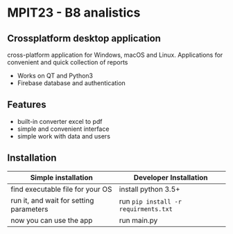 # MPIT23 - B8 analistics
## Crossplatform desktop application

cross-platform application for Windows, macOS and Linux.
Applications for convenient and quick collection of reports

- Works on QT and Python3
- Firebase database and authentication

## Features

- built-in converter excel to pdf
- simple and convenient interface
- simple work with data and users

## Installation


| Simple installation | Developer Installation |
| --- | --- |
| find executable file for your OS| install python 3.5+|
| run it, and wait for setting parameters | run  `pip install -r requirments.txt`|
| now you can use the app | run main.py |


